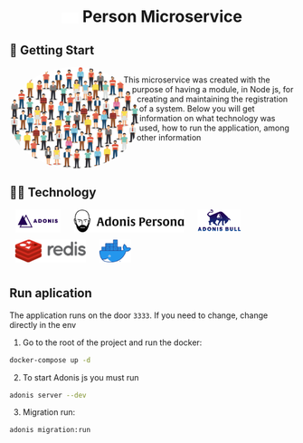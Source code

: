 <h1 align="center"> <img src="./resources/views/readme/icon_people.svg" style="vertical-align: middle" width="30" /> Person Microservice </hi>

## 🚀 Getting Start

<div style="overflow: hidden;">
<img src="./resources/views/readme/icon_person.svg" width="230" height="180" style="shape-outside: ellipse();border-radius: 50%;float:left;" />

This microservice was created with the purpose of having a module, in Node js, for creating and maintaining the registration of a system. Below you will get information on what technology was used, how to run the application, among other information
</div>

## 👨‍💻 Technology
<a href="https://adonisjs.com/" style="margin: 0 10px 10px; vertical-align: middle; display: inline-block;">
    <img alt="AdonisJS" src="resources/views/readme/adonisjs.svg" height="40" />
</a>
<a href="https://github.com/adonisjs/adonis-persona" style="margin: 0 10px 10px; vertical-align: middle; display: inline-block;">
    <img alt="Adonis Person" src="resources/views/readme/adonis_person.svg" height="40" />
</a>
<a href="https://github.com/Rocketseat/adonis-bull" style="margin: 0 10px 10px; vertical-align: middle; display: inline-block;">
    <img alt="Adonis Bull" src="resources/views/readme/adonis_bull.png" height="40" />
</a>
<a href="https://redis.io/" style="margin: 0 10px 10px; vertical-align: middle; display: inline-block;">
    <img alt="Redis" src="resources/views/readme/redis.png" height="40" />
</a>
<a href="https://docker.com/" style="margin: 0 10px 10px; vertical-align: middle; display: inline-block;">
    <img alt="Docker" src="resources/views/readme/docker.png" height="40" />
</a>

## Run aplication

The application runs on the door `3333`. If you need to change, change directly in the env

1. Go to the root of the project and run the docker:

```bash
docker-compose up -d
```

2. To start Adonis js you must run

```bash
adonis server --dev
```

3. Migration run:

```bash
adonis migration:run
```